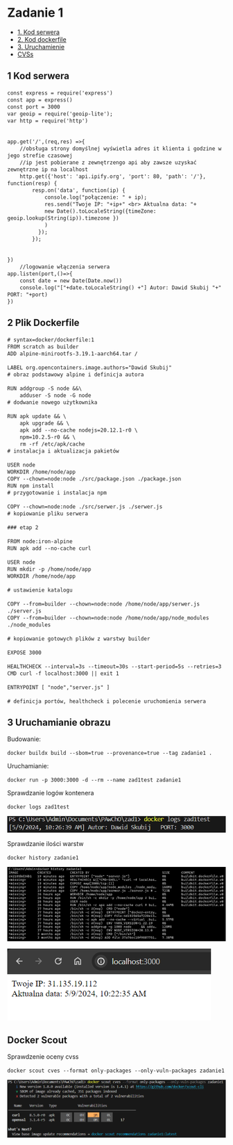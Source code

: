 # Zadanie 1

- [1. Kod serwera](#1-kod-serwera)
- [2. Kod dockerfile](#2-plik-dockerfile)
- [3. Uruchamienie](#3-uruchamianie-obrazu)
- [CVSs](#docker-scout)


## 1 Kod serwera

```
const express = require('express')
const app = express()
const port = 3000
var geoip = require('geoip-lite');
var http = require('http')


app.get('/',(req,res) =>{
    //obsługa strony domyślnej wyświetla adres it klienta i godzine w jego strefie czasowej
    //ip jest pobierane z zewnętrzengo api aby zawsze uzyskać zewnętrzne ip na localhost
    http.get({'host': 'api.ipify.org', 'port': 80, 'path': '/'}, function(resp) {
        resp.on('data', function(ip) {
            console.log("połączenie: " + ip);
            res.send("Twoje IP: "+ip+" <br> Aktualna data: "+
            new Date().toLocaleString({timeZone: geoip.lookup(String(ip)).timezone })
            )
          });
        });

   
})
    //logowanie włączenia serwera
app.listen(port,()=>{
    const date = new Date(Date.now()) 
    console.log("["+date.toLocaleString() +"] Autor: Dawid Skubij "+"  PORT: "+port)
})

```

## 2 Plik Dockerfile

```
# syntax=docker/dockerfile:1
FROM scratch as builder
ADD alpine-minirootfs-3.19.1-aarch64.tar /

LABEL org.opencontainers.image.authors="Dawid Skubij"
# obraz podstawowy alpine i definicja autora

RUN addgroup -S node &&\ 
    adduser -S node -G node
# dodwanie nowego użytkownika

RUN apk update && \
    apk upgrade && \
    apk add --no-cache nodejs=20.12.1-r0 \
    npm=10.2.5-r0 && \
    rm -rf /etc/apk/cache
# instalacja i aktualizacja pakietów

USER node
WORKDIR /home/node/app
COPY --chown=node:node ./src/package.json ./package.json
RUN npm install
# przygotowanie i instalacja npm

COPY --chown=node:node ./src/serwer.js ./serwer.js
# kopiowanie pliku serwera

### etap 2

FROM node:iron-alpine
RUN apk add --no-cache curl

USER node
RUN mkdir -p /home/node/app
WORKDIR /home/node/app

# ustawienie katalogu

COPY --from=builder --chown=node:node /home/node/app/serwer.js ./server.js
COPY --from=builder --chown=node:node /home/node/app/node_modules ./node_modules

# kopiowanie gotowych plików z warstwy builder

EXPOSE 3000

HEALTHCHECK --interval=3s --timeout=30s --start-period=5s --retries=3 CMD curl -f localhost:3000 || exit 1

ENTRYPOINT [ "node","server.js" ]

# definicja portów, healthcheck i polecenie uruchomienia serwera
```

## 3 Uruchamianie obrazu

Budowanie:

`docker buildx build --sbom=true --provenance=true --tag zadanie1 .`

Uruchamianie:

`docker run -p 3000:3000 -d --rm --name zad1test zadanie1`

Sprawdzanie logów kontenera

`docker logs zad1test`

![logi](/imgs/image.png)

Sprawdzanie ilości warstw

`docker history zadanie1`

![history](/imgs/image1.png)

![dzialanie](/imgs/image2.png)

## Docker Scout

Sprawdzenie oceny cvss

`docker scout cves --format only-packages --only-vuln-packages zadanie1`

![cves](/imgs/image3.png)